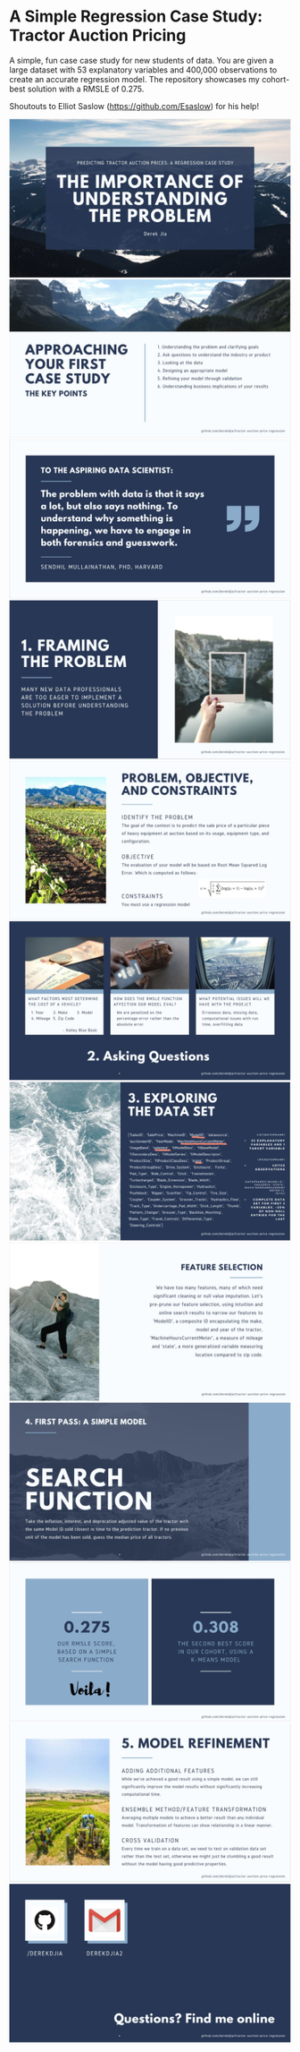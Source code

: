 # A Simple Regression Case Study: Tractor Auction Pricing

A simple, fun case case study for new students of data. You are given a large dataset with 53 explanatory variables and 400,000 observations to create an accurate regression model. The repository showcases my cohort-best solution with a RMSLE of 0.275. 

Shoutouts to Elliot Saslow (https://github.com/Esaslow) for his help!

![header](img/pg1.JPG)
![header](img/pg2.JPG)
![header](img/pg3.JPG)
![header](img/pg4.JPG)
![header](img/pg5.JPG)
![header](img/pg6.JPG)
![header](img/pg7.JPG)
![header](img/pg8.JPG)
![header](img/pg9.JPG)
![header](img/pg10.JPG)
![header](img/pg11.JPG)
![header](img/pg12.JPG)
